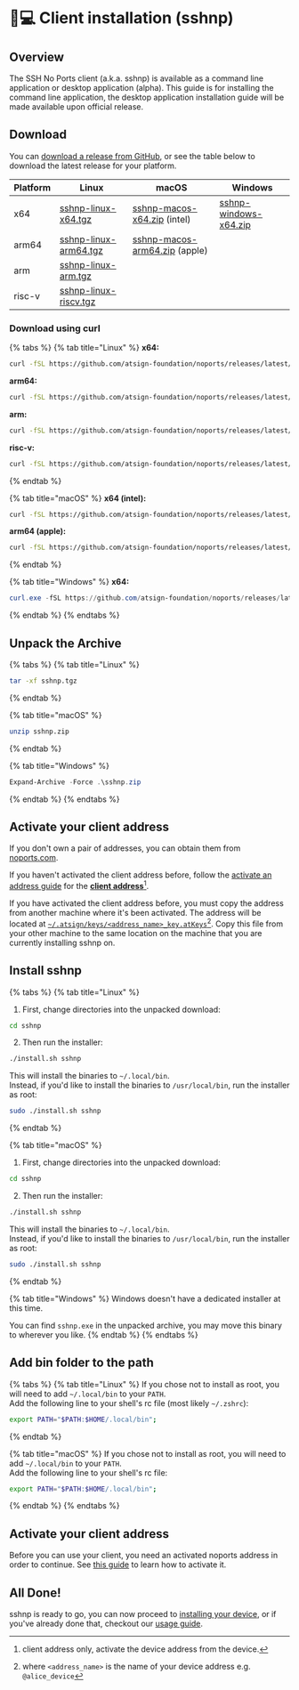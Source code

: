 # 👩💻 Client installation (sshnp)

## Overview

The SSH No Ports client (a.k.a. sshnp) is available as a command line application or desktop application (alpha). This guide is for installing the command line application, the desktop application installation guide will be made available upon official release.

## Download

You can [download a release from GitHub](https://github.com/atsign-foundation/noports/releases/), or see the table below to download the latest release for your platform.

| Platform | Linux                                                                                                                | macOS                                                                                                                        | Windows                                                                                                              |
| -------- | -------------------------------------------------------------------------------------------------------------------- | ---------------------------------------------------------------------------------------------------------------------------- | -------------------------------------------------------------------------------------------------------------------- |
| x64      | [sshnp-linux-x64.tgz](https://github.com/atsign-foundation/noports/releases/latest/download/sshnp-linux-x64.tgz)     | [sshnp-macos-x64.zip](https://github.com/atsign-foundation/noports/releases/latest/download/sshnp-macos-x64.zip) (intel)     | [sshnp-windows-x64.zip](https://github.com/atsign-foundation/noports/releases/latest/download/sshnp-windows-x64.zip) |
| arm64    | [sshnp-linux-arm64.tgz](https://github.com/atsign-foundation/noports/releases/latest/download/sshnp-linux-arm64.tgz) | [sshnp-macos-arm64.zip](https://github.com/atsign-foundation/noports/releases/latest/download/sshnp-macos-arm64.zip) (apple) |                                                                                                                      |
| arm      | [sshnp-linux-arm.tgz](https://github.com/atsign-foundation/noports/releases/latest/download/sshnp-linux-arm.tgz)     |                                                                                                                              |                                                                                                                      |
| risc-v   | [sshnp-linux-riscv.tgz](https://github.com/atsign-foundation/noports/releases/latest/download/sshnp-linux-riscv.tgz) |                                                                                                                              |                                                                                                                      |

### &#x20;Download using curl

{% tabs %}
{% tab title="Linux" %}
**x64:**

```sh
curl -fSL https://github.com/atsign-foundation/noports/releases/latest/download/sshnp-linux-x64.tgz -o sshnp.tgz
```

**arm64:**

```bash
curl -fSL https://github.com/atsign-foundation/noports/releases/latest/download/sshnp-linux-arm64.tgz -o sshnp.tgz
```

**arm:**

```bash
curl -fSL https://github.com/atsign-foundation/noports/releases/latest/download/sshnp-linux-arm.tgz -o sshnp.tgz
```

**risc-v:**

```bash
curl -fSL https://github.com/atsign-foundation/noports/releases/latest/download/sshnp-linux-riscv.tgz -o sshnp.tgz
```
{% endtab %}

{% tab title="macOS" %}
**x64 (intel):**

```bash
curl -fSL https://github.com/atsign-foundation/noports/releases/latest/download/sshnp-macos-x64.zip -o sshnp.zip
```

**arm64 (apple):**

```bash
curl -fSL https://github.com/atsign-foundation/noports/releases/latest/download/sshnp-macos-arm64.zip -o sshnp.zip
```
{% endtab %}

{% tab title="Windows" %}
**x64:**

```powershell
curl.exe -fSL https://github.com/atsign-foundation/noports/releases/latest/download/sshnp-windows-x64.zip -o sshnp.zip
```
{% endtab %}
{% endtabs %}

## Unpack the Archive

{% tabs %}
{% tab title="Linux" %}
```bash
tar -xf sshnp.tgz
```
{% endtab %}

{% tab title="macOS" %}
```bash
unzip sshnp.zip
```
{% endtab %}

{% tab title="Windows" %}
```powershell
Expand-Archive -Force .\sshnp.zip
```
{% endtab %}
{% endtabs %}

## Activate your client address

If you don't own a pair of addresses, you can obtain them from [noports.com](https://noports.com).

If you haven't activated the client address before, follow the [activate an address guide](activate-an-address-a.k.a.-atsign.md) for the [**client address**](#user-content-fn-1)[^1].

If you have activated the client address before, you must copy the address from another machine where it's been activated. The address will be located at [`~/.atsign/keys/<address_name>_key.atKeys`](#user-content-fn-2)[^2]. Copy this file from your other machine to the same location on the machine that you are currently installing sshnp on.

## Install sshnp

{% tabs %}
{% tab title="Linux" %}
1. First, change directories into the unpacked download:

```sh
cd sshnp
```

2. Then run the installer:

```sh
./install.sh sshnp
```

This will install the binaries to `~/.local/bin`.\
Instead, if you'd like to install the binaries to `/usr/local/bin`, run the installer as root:

```sh
sudo ./install.sh sshnp
```
{% endtab %}

{% tab title="macOS" %}
1. First, change directories into the unpacked download:

```sh
cd sshnp
```

2. Then run the installer:

```sh
./install.sh sshnp
```

This will install the binaries to `~/.local/bin`.\
Instead, if you'd like to install the binaries to `/usr/local/bin`, run the installer as root:

```sh
sudo ./install.sh sshnp
```
{% endtab %}

{% tab title="Windows" %}
Windows doesn't have a dedicated installer at this time.

You can find `sshnp.exe` in the unpacked archive, you may move this binary to wherever you like.
{% endtab %}
{% endtabs %}

## Add bin folder to the path

{% tabs %}
{% tab title="Linux" %}
If you chose not to install as root, you will need to add `~/.local/bin` to your `PATH`.\
Add the following line to your shell's rc file (most likely `~/.zshrc`):

```sh
export PATH="$PATH:$HOME/.local/bin";
```
{% endtab %}

{% tab title="macOS" %}
If you chose not to install as root, you will need to add `~/.local/bin` to your `PATH`.\
Add the following line to your shell's rc file:

```sh
export PATH="$PATH:$HOME/.local/bin";
```
{% endtab %}
{% endtabs %}

## Activate your client address

Before you can use your client, you need an activated noports address in order to continue. See [this guide](activate-an-address-a.k.a.-atsign.md) to learn how to activate it.

## All Done!

sshnp is ready to go, you can now proceed to [installing your device](device-installation-sshnpd.md), or if you've already done that, checkout our [usage guide](../usage-guide/basic-usage.md).

[^1]: client address only, activate the device address from the device.

[^2]: where `<address_name>` is the name of your device address e.g. `@alice_device`
